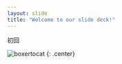 ```yaml
---
layout: slide
title: "Welcome to our slide deck!"
---
```


初回

![boxertocat](https://octodex.github.com/images/boxertocat_octodex.jpg)
{: .center}
